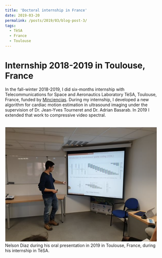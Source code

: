 ```yaml
---
title: 'Doctoral internship in France'
date: 2019-03-20
permalink: /posts/2019/03/blog-post-3/
tags:
  - TèSA
  - France
  - Toulouse
---
```


Internship 2018-2019 in Toulouse, France
======

In the fall-winter 2018-2019, I did six-months internship with Telecommunications for Space and Aeronautics Laboratory TèSA, Toulouse, France, funded by <a href="https://minciencias.gov.co/">Minciencias</a>. During my internship, I developed a new algorithm for cardiac motion estimation in ultrasound imaging under the supervision of Dr. Jean-Yves Tourneret and Dr. Adrian Basarab. In 2019 I extended that work to compressive video spectral.



<br/><img src='/images/internship2019.png'>
Nelson Diaz during his oral presentation in 2019 in Toulouse, France, during his internship in TèSA.


